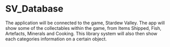 # SV_Database
The application will be connected to the game, Stardew Valley. The app will show some of the collectables within the game, from Items Shipped, Fish, Artefacts, Minerals and Cooking. This library system will also then show each categories information on a certain object.
